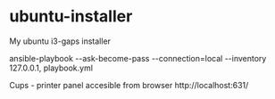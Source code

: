 # ubuntu-installer
My ubuntu i3-gaps installer

ansible-playbook --ask-become-pass --connection=local --inventory 127.0.0.1, playbook.yml

Cups - printer panel accesible from browser
http://localhost:631/ 
